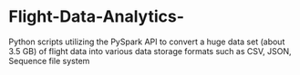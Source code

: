 # Flight-Data-Analytics-
Python scripts utilizing the PySpark API to convert a huge data set (about 3.5 GB) of flight data into various data storage formats such as CSV, JSON, Sequence file system
